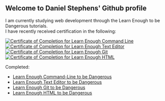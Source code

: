 ## Welcome to Daniel Stephens' Github profile

I am currently studying web development through the Learn Enough to be Dangerous tutorials.</br>
I have recently received certification in the following:

<a href="https://www.learnenough.com/certificates/dstep189"><img src="https://www.learnenough.com/certificates/dstep189/command-line-tutorial.svg" alt="Certificate of Completion for Learn Enough Command Line"></a>
<a href="https://www.learnenough.com/certificates/dstep189"><img src="https://www.learnenough.com/certificates/dstep189/text-editor-tutorial.svg" alt="Certificate of Completion for Learn Enough Text Editor"></a>
<a href="https://www.learnenough.com/certificates/dstep189"><img src="https://www.learnenough.com/certificates/dstep189/git-tutorial.svg" alt="Certificate of Completion for Learn Enough Git"></a>
<a href="https://www.learnenough.com/certificates/dstep189"><img src="https://www.learnenough.com/certificates/dstep189/html-tutorial.svg" alt="Certificate of Completion for Learn Enough HTML"></a>

Completed:
* <a href="https://www.learnenough.com/command-line">Learn Enough Command-Line to be Dangerous</a>
* <a href="https://www.learnenough.com/text-editor">Learn Enough Text Editor to be Dangerous</a>
* <a href="https://www.learnenough.com/git">Learn Enough Git to be Dangerous</a>
* <a href="https://www.learnenough.com/html">Learn Enough HTML to be Dangerous</a>

<!-- * <a href="https://www.learnenough.com/css">Learn Enough CSS to be Dangerous</a>
* <a href="https://www.learnenough.com/javascript">Learn Enough JavaScript to be Dangerous</a>
* <a href="https://www.learnenough.com/ruby">Learn Enough Ruby to be Dangerous</a>
* <a href="https://www.learnenough.com/ruby-on-rails-6th-edition">Ruby on Rails Tutorial</a> -->

<!--
**dStep189/dStep189** is a ✨ _special_ ✨ repository because its `README.md` (this file) appears on your GitHub profile.

Here are some ideas to get you started:

- 🔭 I’m currently working on ...
- 🌱 I’m currently learning ...
- 👯 I’m looking to collaborate on ...
- 🤔 I’m looking for help with ...
- 💬 Ask me about ...
- 📫 How to reach me: ...
- 😄 Pronouns: ...
- ⚡ Fun fact: ...
-->
